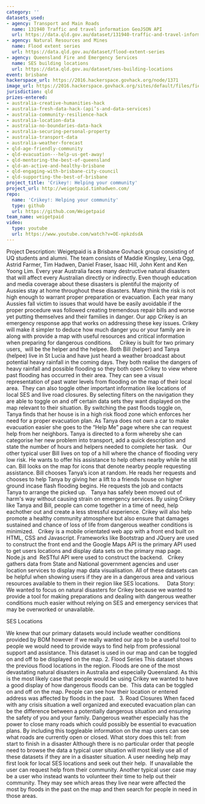```yaml
---
category: ''
datasets_used:
- agency: Transport and Main Roads
  name: 131940 Traffic and travel information GeoJSON API
  url: https://data.qld.gov.au/dataset/131940-traffic-and-travel-information-geojson-api
- agency: Natural Resources and Mines
  name: Flood extent series
  url: https://data.qld.gov.au/dataset/flood-extent-series
- agency: Queensland Fire and Emergency Services
  name: SES building locations
  url: https://data.qld.gov.au/dataset/ses-building-locations
event: brisbane
hackerspace_url: https://2016.hackerspace.govhack.org/node/1371
image_url: https://2016.hackerspace.govhack.org/sites/default/files/field/image/happycarl.png
jurisdiction: qld
prizes-entered:
- australia-creative-humanities-hack
- australia-fresh-data-hack-(api’s-and-data-services)
- australia-community-resilience-hack
- australia-location-data
- australia-no-boundaries-data-hack
- australia-securing-personal-property
- australia-transport-data
- australia-weather-forecast
- qld-age-friendly-community
- qld-evacuation---help-us-get-away!
- qld-mentoring-the-best-of-queensland
- qld-an-active-and-healthy-brisbane
- qld-engaging-with-brisbane-city-council
- qld-supporting-the-best-of-brisbane
project_title: 'Crikey!: Helping your community'
project_url: http://weigetpaid.timhadwen.com/
repo:
  name: 'Crikey!: Helping your community'
  type: github
  url: https://github.com/Weigetpaid
team_name: weigetpaid
video:
  type: youtube
  url: https://www.youtube.com/watch?v=OE-npkzdsdA
---
```


Project Description:
Weigetpaid is a Brisbane Govhack group consisting of UQ students and alumni. The team consists of Maddie Kingsley, Lena Ogg, Astrid Farmer, Tim Hadwen, Daniel Fraser, Isaac Hill, John Kent and Ken Yoong Lim. Every year Australia faces many destructive natural disasters that will affect every Australian directly or indirectly. Even though education and media coverage about these disasters is plentiful the majority of Aussies stay at home throughout these disasters. Many think the risk is not high enough to warrant proper preparation or evacuation. Each year many Aussies fall victim to issues that would have be easily avoidable if the proper procedure was followed creating tremendous repair bills and worse yet putting themselves and their families in danger. Our app Crikey is an emergency response app that works on addressing these key issues. Crikey will make it simpler to deduce how much danger you or your family are in along with provide a map with useful resources and critical information when preparing for dangerous conditions.  ​​​​​​​
 
Crikey is built for two primary users,  will be the helper and the helpee. Both Bill (helper) and Tanya (helpee) live in St Lucia and have just heard a weather broadcast about potential heavy rainfall in the coming days. They both realise the dangers of heavy rainfall and possible flooding so they both open Crikey to view where past flooding has occurred in their area. They can see a visual representation of past water levels from flooding on the map of their local area.  They can also toggle other important information like locations of local SES and live road closures. By selecting filters on the navigation they are able to toggle on and off certain data sets they want displayed on the map relevant to their situation. By switching the past floods toggle on, Tanya finds that her house is in a high risk flood zone which enforces her need for a proper evacuation plan. As Tanya does not own a car to make evacuation easier she goes to the “Help Me” page where she can request help from her neighbors. Tanya is directed to a form whereby she can categorise her new problem into transport, add a quick description and state the number of hours and helpers needed to complete her task.
 
Our other typical user Bill lives on top of a hill where the chance of flooding very low risk. He wants to offer his assistance to help others nearby while he still can. Bill looks on the map for icons that denote nearby people requesting assistance. Bill chooses Tanya’s icon at random. He reads her requests and chooses to help Tanya by giving her a lift to a friends house on higher ground incase flash flooding begins. He requests the job and contacts Tanya to arrange the picked up. 
 
Tanya has safely been moved out of harm's way without causing strain on emergency services. By using Crikey like Tanya and Bill, people can come together in a time of need, help eachother out and create a less stressful experience. Crikey will also help promote a healthy community atmosphere but also ensure that damages sustained and chance of loss of life from dangerous weather conditions is minimized. 
 
Crikey is a mobile orientated web app with a front end built on HTML, CSS and Javascript. Frameworks like Bootstrap and JQuery are used to construct the front end and the Google Maps API is the primary API used to get users locations and display data sets on the primary map page. Node.js and  ReSTful API were used to construct the backend.
 
Crikey gathers data from State and National government agencies and user location services to display map data visualisation. All of these datasets can be helpful when showing users if they are in a dangerous area and various resources available to them in their region like SES locations.  
 
Data Story:
 
We wanted to focus on natural disasters for Crikey because we wanted to provide a tool for making preparations and dealing with dangerous weather conditions much easier without relying on SES and emergency services that may be overworked or unavailable. 
 

SES Locations

We knew that our primary datasets would include weather conditions provided by BOM however if we really wanted our app to be a useful tool to people we would need to provide ways to find help from professional support and assistance. This dataset is used in our map and can be toggled on and off to be displayed on the map. 
2. Flood Series
This dataset shows the previous flood locations in the region. Floods are one of the most devastating natural disasters in Australia and especially Queensland. As this is the most likely case that people would be using Crikey we wanted to have a good display of how dangerous floods can be.  This data can be toggled on and off on the map. People can see how their location or entered address was affected by floods in the past.
 
3. Road Closures
When faced with any crisis situation a well organized and executed evacuation plan can be the difference between a potentially dangerous situation and ensuring the safety of you and your family. Dangerous weather especially has the power to close many roads which could possibly be essential to evacuation plans. By including this toggleable information on the map users can see what roads are currently open or closed.
What story does this tell: from start to finish in a disaster
Although there is no particular order that people need to browse the data a typical user situation will most likely use all of these datasets if they are in a disaster situation. A user needing help may first look for local SES locations and seek out their help.  If unavailable the user can request help from their community.
Another typical user case may be a user who instead wants to volunteer their time to help out their community. They may see which areas they live near were affected the most by floods in the past on the map and then search for people in need in those areas.